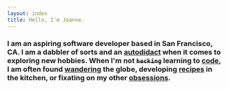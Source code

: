 ```yaml
---
layout: index
title: Hello, I'm Joanne.
---
```


### I am an aspiring software developer based in San Francisco, CA. I am a dabbler of sorts and an **[autodidact][autodidact]** when it comes to exploring new hobbies. When I'm not ~~`hacking`~~ learning to **[code][code]**, I am often found **[wandering][travel]** the globe, developing **[recipes][cook]** in the kitchen, or fixating on my other **[obsessions][obsess]**.

[autodidact]: https://en.wikipedia.org/wiki/Autodidacticism
[code]: /code
[travel]: /travel
[cook]: https://www.instagram.com/thefatso_ul/
[obsess]: /blog

